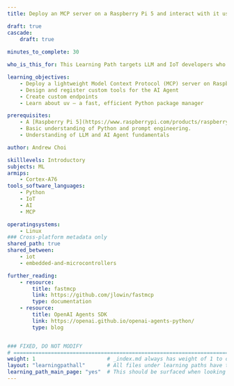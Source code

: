 ```yaml
---
title: Deploy an MCP server on a Raspberry Pi 5 and interact with it using an AI agent

draft: true
cascade:
    draft: true
    
minutes_to_complete: 30

who_is_this_for: This Learning Path targets LLM and IoT developers who are familiar with Large Language Model (LLM) concepts and networking. You will learn how to deploy a lightweight Model Context Protocol (MCP) server on a Raspberry Pi 5 and interact with it via the OpenAI-Agent SDK.

learning_objectives: 
    - Deploy a lightweight Model Context Protocol (MCP) server on Raspberry Pi 5
    - Design and register custom tools for the AI Agent
    - Create custom endpoints
    - Learn about uv — a fast, efficient Python package manager

prerequisites:
    - A [Raspberry Pi 5](https://www.raspberrypi.com/products/raspberry-pi-5/)
    - Basic understanding of Python and prompt engineering.
    - Understanding of LLM and AI Agent fundamentals

author: Andrew Choi

skilllevels: Introductory
subjects: ML
armips:
    - Cortex-A76
tools_software_languages:
    - Python
    - IoT
    - AI
    - MCP

operatingsystems:
    - Linux
### Cross-platform metadata only
shared_path: true
shared_between:
    - iot
    - embedded-and-microcontrollers

further_reading:
    - resource:
        title: fastmcp
        link: https://github.com/jlowin/fastmcp
        type: documentation
    - resource:
        title: OpenAI Agents SDK
        link: https://openai.github.io/openai-agents-python/
        type: blog


### FIXED, DO NOT MODIFY
# ================================================================================
weight: 1                       # _index.md always has weight of 1 to order correctly
layout: "learningpathall"       # All files under learning paths have this same wrapper
learning_path_main_page: "yes"  # This should be surfaced when looking for related content. Only set for _index.md of learning path content.
---
```

